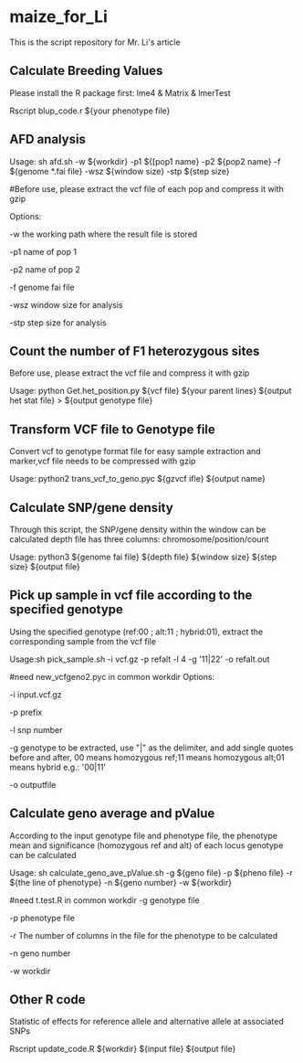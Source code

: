 # maize_for_Li
This is the script repository for Mr. Li's article

## Calculate Breeding Values
Please install the R package first: lme4 & Matrix & lmerTest

Rscript blup_code.r ${your phenotype file}
## AFD analysis
Usage: sh afd.sh -w ${workdir} -p1 ${[pop1 name} -p2 ${pop2 name} -f ${genome *.fai file} -wsz ${window size} -stp ${step size}

#Before use, please extract the vcf file of each pop and compress it with gzip

Options:

-w   the working path where the result file is stored

-p1   name of pop 1

-p2   name of pop 2

-f   genome fai file

-wsz   window size for analysis

-stp   step size for analysis 


## Count the number of F1 heterozygous sites
Before use, please extract the vcf file and compress it with gzip

Usage: python Get.het_position.py ${vcf file} ${your parent lines} ${output het stat file} > ${output genotype file}

## Transform VCF file to Genotype file
Convert vcf to genotype format file for easy sample extraction and marker,vcf file needs to be compressed with gzip

Usage: python2 trans_vcf_to_geno.pyc ${gzvcf ifle} ${output name}

## Calculate SNP/gene density
Through this script, the SNP/gene density within the window can be calculated 
depth file has three columns: chromosome/position/count

Usage: python3 ${genome fai file} ${depth file} ${window size} ${step size} ${output file}

## Pick up sample in vcf file according to the specified genotype
Using the specified genotype (ref:00 ; alt:11 ; hybrid:01), extract the corresponding sample from the vcf file

Usage:sh pick_sample.sh -i vcf.gz -p refalt -l 4 -g '11|22' -o refalt.out

#need new_vcfgeno2.pyc in common workdir
Options:

-i  input.vcf.gz

-p  prefix

-l  snp number

-g  genotype to be extracted, use "|" as the delimiter, and add single quotes before and after, 00 means homozygous ref;11 means homozygous alt;01 means hybrid  e.g.: '00|11' 

-o outputfile

## Calculate geno average and pValue
According to the input genotype file and phenotype file, the phenotype mean and significance (homozygous ref and alt) of each locus genotype can be calculated

Usage: sh calculate_geno_ave_pValue.sh  -g ${geno file} -p ${pheno file} -r ${the line of phenotype} -n ${geno number} -w ${workdir}

#need t.test.R in common workdir
-g genotype file

-p phenotype file

-r The number of columns in the file for the phenotype to be calculated

-n geno number

-w workdir

## Other R code
Statistic of effects for reference allele and alternative allele at associated SNPs

Rscript update_code.R ${workdir} ${input file} ${output file}
